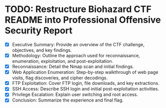 # TODO: Restructure Biohazard CTF README into Professional Offensive Security Report

- [x] Executive Summary: Provide an overview of the CTF challenge, objectives, and key findings.
- [x] Methodology: Outline the approach used for reconnaissance, enumeration, exploitation, and post-exploitation.
- [x] Reconnaissance: Detail the Nmap scan and initial findings.
- [x] Web Application Enumeration: Step-by-step walkthrough of web page visits, flag discoveries, and cipher decodings.
- [x] FTP Exploitation: Cover FTP login, file downloads, and key extractions.
- [x] SSH Access: Describe SSH login and initial post-exploitation activities.
- [x] Privilege Escalation: Explain user switching and root access.
- [x] Conclusion: Summarize the experience and final flag.
